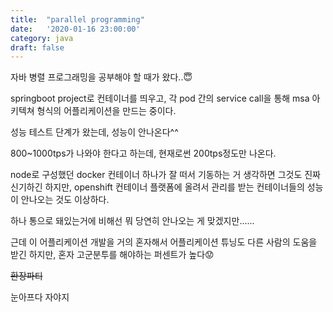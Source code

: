```yaml
---
title:  "parallel programming"
date:   '2020-01-16 23:00:00'
category: java
draft: false
---
```


자바 병렬 프로그래밍을 공부해야 할 때가 왔다..😇

springboot project로 컨테이너를 띄우고, 각 pod 간의 service call을 통해 msa 아키텍쳐 형식의 어플리케이션을 만드는 중이다.

성능 테스트 단계가 왔는데, 성능이 안나온다^^

800~1000tps가 나와야 한다고 하는데, 현재로썬 200tps정도만 나온다.

node로 구성했던 docker 컨테이너 하나가 잘 떠서 기동하는 거 생각하면 그것도 진짜 신기하긴 하지만, openshift 컨테이너 플랫폼에 올려서 관리를 받는 컨테이너들의 성능이 안나오는 것도 이상하다.

 하나 통으로 돼있는거에 비해선 뭐 당연히 안나오는 게 맞겠지만......

 근데 이 어플리케이션 개발을 거의 혼자해서 어플리케이션 튜닝도 다른 사람의 도움을 받긴 하지만, 혼자 고군분투를 해야하는 퍼센트가 높다😟

 ~~환장파티~~

눈아프다 자야지
